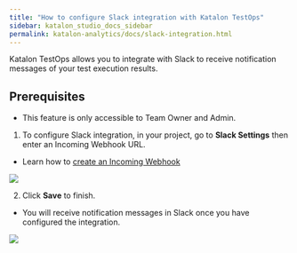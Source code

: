 ```yaml
---
title: "How to configure Slack integration with Katalon TestOps"
sidebar: katalon_studio_docs_sidebar
permalink: katalon-analytics/docs/slack-integration.html
---
```

Katalon TestOps allows you to integrate with Slack to receive notification messages of your test execution results.

## Prerequisites 
* This feature is only accessible to Team Owner and Admin.


1. To configure Slack integration, in your project, go to **Slack Settings** then enter an Incoming Webhook URL. 

- Learn how to [create an Incoming Webhook](https://api.slack.com/messaging/webhooks)

<img src="https://github.com/katalon-studio/docs-images/blob/master/katalon-analytics/docs/slack-integration/slack-config.png" width="" height="">

2. Click **Save** to finish.

- You will receive notification messages in Slack once you have configured the integration.

<img src="https://github.com/katalon-studio/docs-images/raw/master/katalon-analytics/docs/slack-integration/slack-messages.png" width="" height="">

